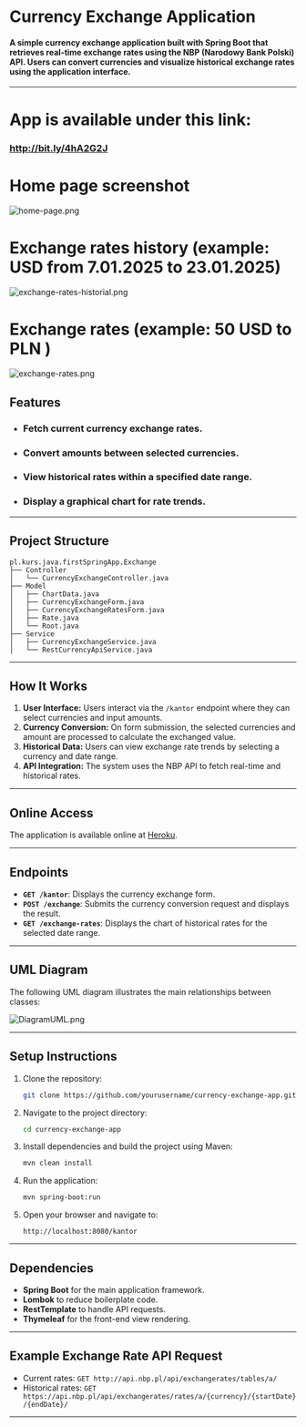 # Currency Exchange Application

#### A simple currency exchange application built with **Spring Boot** that retrieves real-time exchange rates using the NBP (Narodowy Bank Polski) API. Users can convert currencies and visualize historical exchange rates using the application interface.

---

# App is available under this link:

### http://bit.ly/4hA2G2J

# Home page screenshot
![home-page.png](src/main/resources/templates/home-page.png)

# Exchange rates history (example: USD from 7.01.2025 to 23.01.2025)
![exchange-rates-historial.png](src/main/resources/templates/exchange-rates-historial.png)

# Exchange rates (example: 50 USD to PLN )
![exchange-rates.png](src/main/resources/templates/exchange-rates.png)
## Features     
- ### Fetch current currency exchange rates.
- ### Convert amounts between selected currencies.
- ### View historical rates within a specified date range.
- ### Display a graphical chart for rate trends.

---

## Project Structure

```
pl.kurs.java.firstSpringApp.Exchange
├── Controller
│   └── CurrencyExchangeController.java
├── Model
│   ├── ChartData.java
│   ├── CurrencyExchangeForm.java
│   ├── CurrencyExchangeRatesForm.java
│   ├── Rate.java
│   └── Root.java
├── Service
│   ├── CurrencyExchangeService.java
│   └── RestCurrencyApiService.java
```

---

## How It Works
1. **User Interface:** Users interact via the `/kantor` endpoint where they can select currencies and input amounts.
2. **Currency Conversion:** On form submission, the selected currencies and amount are processed to calculate the exchanged value.
3. **Historical Data:** Users can view exchange rate trends by selecting a currency and date range.
4. **API Integration:** The system uses the NBP API to fetch real-time and historical rates.

---

## Online Access
The application is available online at [Heroku](https://heroku.app).

---

## Endpoints
- **`GET /kantor`**: Displays the currency exchange form.
- **`POST /exchange`**: Submits the currency conversion request and displays the result.
- **`GET /exchange-rates`**: Displays the chart of historical rates for the selected date range.

---

## UML Diagram

The following UML diagram illustrates the main relationships between classes:

![DiagramUML.png](src/main/resources/templates/DiagramUML.png)

---

## Setup Instructions
1. Clone the repository:
   ```bash
   git clone https://github.com/yourusername/currency-exchange-app.git
   ```
2. Navigate to the project directory:
   ```bash
   cd currency-exchange-app
   ```
3. Install dependencies and build the project using Maven:
   ```bash
   mvn clean install
   ```
4. Run the application:
   ```bash
   mvn spring-boot:run
   ```
5. Open your browser and navigate to:
   ```
   http://localhost:8080/kantor
   ```

---

## Dependencies
- **Spring Boot** for the main application framework.
- **Lombok** to reduce boilerplate code.
- **RestTemplate** to handle API requests.
- **Thymeleaf** for the front-end view rendering.

---

## Example Exchange Rate API Request
- Current rates: `GET http://api.nbp.pl/api/exchangerates/tables/a/`
- Historical rates: `GET https://api.nbp.pl/api/exchangerates/rates/a/{currency}/{startDate}/{endDate}/`

---